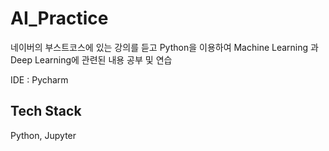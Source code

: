 # AI_Practice

네이버의 부스트코스에 있는 강의를 듣고 Python을 이용하여 Machine Learning 과 Deep Learning에 관련된 내용 공부 및 연습


IDE : Pycharm

## Tech Stack

Python, Jupyter
